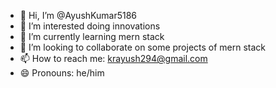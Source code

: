 - 👋 Hi, I’m @AyushKumar5186
- 👀 I’m interested doing innovations
- 🌱 I’m currently learning mern stack
- 💞️ I’m looking to collaborate on some projects of mern stack
- 📫 How to reach me: krayush294@gmail.com
- 😄 Pronouns: he/him


<!---
AyushKumar5186/AyushKumar5186 is a ✨ special ✨ repository because its `README.md` (this file) appears on your GitHub profile.
You can click the Preview link to take a look at your changes.
--->
